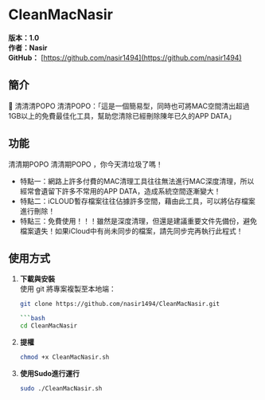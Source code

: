 # CleanMacNasir

**版本：1.0**  
**作者：Nasir**  
**GitHub：** [https://github.com/nasir1494](https://github.com/nasir1494)  
## 簡介
📌 清清清POPO 清清POPO：「這是一個簡易型，同時也可將MAC空間清出超過1GB以上的免費最佳化工具，幫助您清除已經刪除陳年已久的APP DATA」
## 功能
清清期POPO 清清期POPO ，你今天清垃圾了嗎！
- 特點一：網路上許多付費的MAC清理工具往往無法進行MAC深度清理，所以經常會遺留下許多不常用的APP DATA，造成系統空間逐漸變大！
- 特點二：iCLOUD暫存檔案往往佔據許多空間，藉由此工具，可以將佔存檔案進行刪除！
- 特點三：免費使用！！！雖然是深度清理，但還是建議重要文件先備份，避免檔案遺失！如果iCloud中有尚未同步的檔案，請先同步完再執行此程式！

## 使用方式

1. **下載與安裝**  
   使用 git 將專案複製至本地端：
   ```bash
   git clone https://github.com/nasir1494/CleanMacNasir.git
   
   ```bash
   cd CleanMacNasir
2. **提權**
   ```bash
   chmod +x CleanMacNasir.sh
3. **使用Sudo進行運行**
   ```bash
   sudo ./CleanMacNasir.sh

